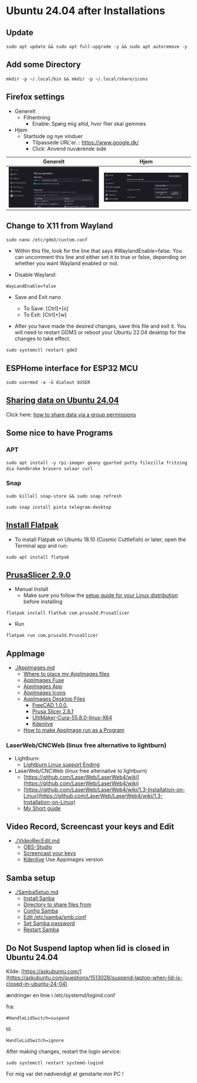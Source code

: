 # Ubuntu 24.04 after Installations

## Update

```code
sudo apt update && sudo apt full-upgrade -y && sudo apt autoremove -y
```

## Add some Directory

```code
mkdir -p ~/.local/bin && mkdir -p ~/.local/share/icons
```

## Firefox settings

* Generelt
  * Filhentning
    * Enable: Spørg mig altid, hvor filer skal gemmes
* Hjem
  * Startside og nye vinduer
    * Tilpassede URL'er..: https://www.google.dk/
    * Click: Anvend nuværende side

|Generelt|Hjem|
|:---:|:---:|
|![Generelt](./Images/Generelt-Filer_og_programmer.png)|![Hjem](./Images/Hejm-Hjem_Nye_vinduer_og_faneblade.png)|

## Change to X11 from Wayland

```code
sudo nano /etc/gdm3/custom.conf
```

* Within this file, look for the line that says #WaylandEnable=false. You can uncomment this line and either set it to true or false, depending on whether you want Wayland enabled or not.  

* Disable Wayland:

```text
WayLandEnable=false
```

* Save and Exit nano
  * To Save: [Ctrl]+[o]
  * To Exit: [Ctrl]+[w]

* After you have made the desired changes, save this file and exit it. You will need to restart GDM3 or reboot your Ubuntu 22.04 desktop for the changes to take effect.

```code
sudo systemctl restart gdm3
```

## ESPHome interface for ESP32 MCU

```code
sudo usermod -a -G dialout $USER
```

## [Sharing data on Ubuntu 24.04](./SharingDataOnUbuntu2404.md)

Click here: [how to share data via a group permissions](./SharingDataOnUbuntu2404.md)

## Some nice to have Programs

### APT

```code
sudo apt install -y rpi-imager geany gparted putty filezilla fritzing dia handbrake brasero solaar curl
```

### Snap

```code
sudo killall snap-store && sudo snap refresh
```

```code
sudo snap install pinta telegram-desktop
```

## [Install Flatpak](https://flathub.org/setup/Ubuntu)

* To install Flatpak on Ubuntu 18.10 (Cosmic Cuttlefish) or later, open the Terminal app and run:

```code
sudo apt install flatpak
```

## [PrusaSlicer 2.9.0](https://flathub.org/apps/com.prusa3d.PrusaSlicer)

* Manual Install
  * Make sure you follow the [setup guide for your Linux distribution](https://flathub.org/setup) before installing
  
```code
flatpak install flathub com.prusa3d.PrusaSlicer
```

* Run

```code
flatpak run com.prusa3d.PrusaSlicer
```

## AppImage

* [./AppImages.md](./AppImages.md)
  * [Where to place my AppImages files](./AppImages.md#where-to-place-my-appimages-files)
  * [AppImages Fuse](./AppImages.md#appimages-fuse)
  * [AppImages App](./AppImages.md#appimages-app)
  * [AppImages Icons](./AppImages.md#appimages-icons)
  * [AppImages Desktop Files](./AppImages.md#appimages-desktop-files)
    * [FreeCAD 1.0.0.](./AppImages.md#freecad_100-conda-linux-x86_64-py311appimage)
    * [Prusa Slicer 2.8.1](./AppImages.md#prusaslicer-281)
    * [UltiMaker-Cura-55.8.0-linux-X64](./AppImages.md#ultimaker-cura-5580-linux-x64)
    * [Kdenlive](./AppImages.md#kdenlive-ver-24080)
  * [How to make AppImage run as a Program](./AppImages.md#how-to-make-appimage-run-as-a-program)

### LaserWeb/CNCWeb (linux free alternative to lightburn)

* Lightburn:
  * [Lightburn Linux support Ending](https://forum.lightburnsoftware.com/t/linux-support-ending/144618)
* LaserWeb/CNCWeb (linux free alternative to lightburn)
  * [https://github.com/LaserWeb/LaserWeb4/wiki](https://github.com/LaserWeb/LaserWeb4/wiki)
  * [https://github.com/LaserWeb/LaserWeb4/wiki/1.3-Installation-on-Linux](https://github.com/LaserWeb/LaserWeb4/wiki/1.3-Installation-on-Linux)
  * [My Short guide](./LaserWeb-CNCWeb.md)

## Video Record, Screencast your keys and Edit

* [./VideoRecEdit.md](./VideoRecEdit.md)
  * [OBS-Studio](./VideoRecEdit.md#obs-studio)
  * [Screencast your keys](./VideoRecEdit.md#screencast-your-keys)
  * [Kdenlive](./VideoRecEdit.md#kdenlive) Use Appimages version

## Samba setup

* [./SambaSetup.md](./SambaSetup.md)
  * [Install Sanba](./SambaSetup.md#install-sanba)
  * [Directory to share files from](./SambaSetup.md#directory-to-share-files-from)
  * [Config Samba](./SambaSetup.md#config-samba)
  * [Edit /etc/samba/smb.conf](./SambaSetup.md#edit-etcsambasmbconf)
  * [Set Samba password](./SambaSetup.md#set-samba-password)
  * [Restart Samba](./SambaSetup.md#restart-samba)

## Do Not Suspend laptop when lid is closed in Ubuntu 24.04

Kilde: [https://askubuntu.com/](https://askubuntu.com/questions/1513028/suspend-laptop-when-lid-is-closed-in-ubuntu-24-04)

ændringer en linie i /etc/systemd/logind.conf

fra: 

```code
#HandleLidSwitch=suspend
```

til:

```code
HandleLidSwitch=ignore
```

After making changes, restart the login service:

```code
sudo systemctl restart systemd-logind
```

For mig var det nødvendigt at genstarte min PC !

